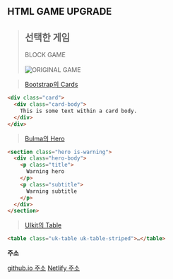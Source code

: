 ## HTML GAME UPGRADE

> **선택한 게임**
> -----------
> BLOCK GAME<br><br>
> ![ORIGINAL GAME](https://user-images.githubusercontent.com/101097019/202085982-7365a0c5-baf9-4e43-af81-bbe0ebf14b60.png)



> [Bootstrap의 Cards](https://getbootstrap.com/docs/5.2/components/card/)
```html
<div class="card">
  <div class="card-body">
    This is some text within a card body.
  </div>
</div>
```
> [Bulma의 Hero](https://bulma.io/documentation/layout/hero/)
```html
<section class="hero is-warning">
  <div class="hero-body">
    <p class="title">
      Warning hero
    </p>
    <p class="subtitle">
      Warning subtitle
    </p>
  </div>
</section>
```
> [UIkit의 Table](https://getuikit.com/docs/table)
```html
<table class="uk-table uk-table-striped">…</table>
```

**주소**

[github.io 주소](https://hyeon317.github.io)
[Netlify 주소](https://snazzy-bubblegum-21d376.netlify.app)
